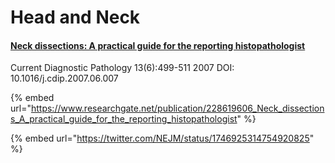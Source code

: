 # Head and Neck

#### [Neck dissections: A practical guide for the reporting histopathologist](https://www.researchgate.net/publication/228619606\_Neck\_dissections\_A\_practical\_guide\_for\_the\_reporting\_histopathologist)

Current Diagnostic Pathology 13(6):499-511 2007 DOI: 10.1016/j.cdip.2007.06.007

{% embed url="https://www.researchgate.net/publication/228619606_Neck_dissections_A_practical_guide_for_the_reporting_histopathologist" %}

{% embed url="https://twitter.com/NEJM/status/1746925314754920825" %}
